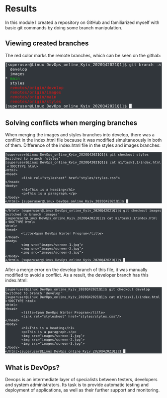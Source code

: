 # Results
In this module I created a repository on GitHub and familiarized myself with basic git commands by doing some branch manipulation.

## Viewing created branches
The red color marks the remote branches, which can be seen on the githab:

![Sreenshot](/m1/task1.1/screenshots/Picture1.png)

## Solving conflicts when merging branches
When merging the images and styles branches into develop, there was a conflict in the index.html file because it was modified simultaneously in both of them. Difference of the index.html file in the styles and images branches:

![Sreenshot](/m1/task1.1/screenshots/Picture2.png)

![Sreenshot](/m1/task1.1/screenshots/Picture3.png)

After a merge error on the develop branch of this file, it was manually modified to avoid a conflict. As a result, the developer branch has this index.html:

![Sreenshot](/m1/task1.1/screenshots/Picture4.png)

## What is DevOps?
Devops is an intermediate layer of specialists between testers, developers and system administrators. Its task is to provide automatic testing and deployment of applications, as well as their further support and monitoring.